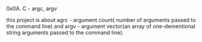 0x0A. C - argc, argv

this project is about agrc - argument count( number of arguments passed to the command line) and argv - argument vector(an array of one-dementional string arguments passed to the command line).
